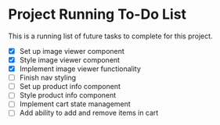 # Project Running To-Do List

This is a running list of future tasks to complete for this project.

- [x] Set up image viewer component
- [x] Style image viewer component
- [x] Implement image viewer functionality
- [ ] Finish nav styling
- [ ] Set up product info component
- [ ] Style product info component
- [ ] Implement cart state management
- [ ] Add ability to add and remove items in cart
